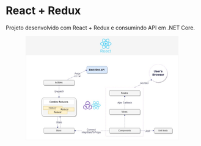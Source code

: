 # React + Redux

Projeto desenvolvido com React + Redux e consumindo API em .NET Core.

<p align="center">
  <img width="400" src="../screenshot/components.jpg" alt="Components Diagram">
</p>
